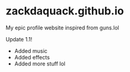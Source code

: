 # zackdaquack.github.io

My epic profile website inspired from guns.lol

Update 1.1!
- Added music
- Added effects
- Added more stuff lol